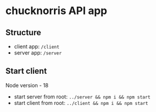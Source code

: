 # chucknorris API app

## Structure

- client app: `/client`
- server app: `/server`

## Start client

Node version - 18

- start server from root: `../server && npm i && npm start`
- start client from root: `../client && npm i && npm start`
